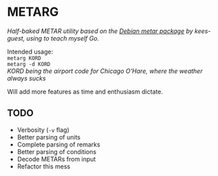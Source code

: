 METARG
======

*Half-baked METAR utility based on the [Debian metar package](http://packages.debian.org/wheezy/metar) by kees-guest, using to teach myself Go.*

Intended usage:  
`metarg KORD`  
`metarg -d KORD`  
*KORD being the airport code for Chicago O'Hare, where the weather always sucks*  

Will add more features as time and enthusiasm dictate.

TODO
----
  
*  Verbosity (`-v` flag)
*  Better parsing of units
*  Complete parsing of remarks
*  Better parsing of conditions
*  Decode METARs from input
*  Refactor this mess